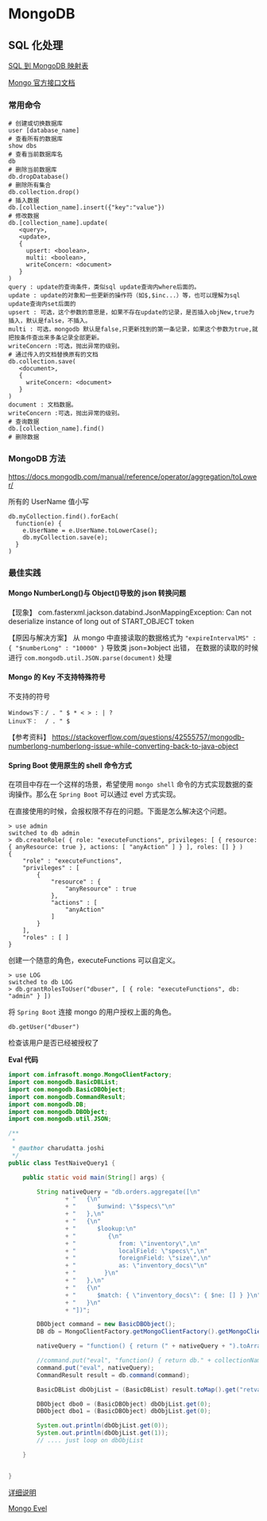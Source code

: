 # MongoDB

## SQL 化处理

[SQL 到 MongoDB 映射表](http://www.mongoing.com/docs/reference/sql-comparison.html)

[Mongo 官方接口文档](https://docs.mongodb.com/manual/reference/method/)

### 常用命令

```shell
# 创建或切换数据库
user [database_name]
# 查看所有的数据库
show dbs
# 查看当前数据库名
db
# 删除当前数据库
db.dropDatabase()
# 删除所有集合
db.collection.drop()
# 插入数据
db.[collection_name].insert({"key":"value"})
# 修改数据
db.[collection_name].update(
   <query>,
   <update>,
   {
     upsert: <boolean>,
     multi: <boolean>,
     writeConcern: <document>
   }
)
query : update的查询条件，类似sql update查询内where后面的。
update : update的对象和一些更新的操作符（如$,$inc...）等，也可以理解为sql update查询内set后面的
upsert : 可选，这个参数的意思是，如果不存在update的记录，是否插入objNew,true为插入，默认是false，不插入。
multi : 可选，mongodb 默认是false,只更新找到的第一条记录，如果这个参数为true,就把按条件查出来多条记录全部更新。
writeConcern :可选，抛出异常的级别。
# 通过传入的文档替换原有的文档
db.collection.save(
   <document>,
   {
     writeConcern: <document>
   }
)
document : 文档数据。
writeConcern :可选，抛出异常的级别。
# 查询数据
db.[collection_name].find()
# 删除数据

```

### MongoDB 方法

https://docs.mongodb.com/manual/reference/operator/aggregation/toLower/

所有的 UserName 值小写

```shell
db.myCollection.find().forEach(
  function(e) {
    e.UserName = e.UserName.toLowerCase();
    db.myCollection.save(e);
  }
)
```

### 最佳实践

#### Mongo NumberLong()与 Object()导致的 json 转换问题

【现象】
com.fasterxml.jackson.databind.JsonMappingException: Can not deserialize instance of long out of START_OBJECT token

【原因与解决方案】
从 mongo 中直接读取的数据格式为 `"expireIntervalMS" : { "$numberLong" : "10000" }` 导致类 json=》object 出错，
在数据的读取的时候进行 `com.mongodb.util.JSON.parse(document)` 处理

#### Mongo 的 Key 不支持特殊符号

不支持的符号

```
Windows下：/ . " $ * < > : | ?
Linux下：  / . " $
```

【参考资料】
https://stackoverflow.com/questions/42555757/mongodb-numberlong-numberlong-issue-while-converting-back-to-java-object

#### Spring Boot 使用原生的 shell 命令方式

在项目中存在一个这样的场景，希望使用 `mongo shell` 命令的方式实现数据的查询操作。那么在 `Spring Boot` 可以通过 evel 方式实现。

在直接使用的时候，会报权限不存在的问题。下面是怎么解决这个问题。

```
> use admin
switched to db admin
> db.createRole( { role: "executeFunctions", privileges: [ { resource: { anyResource: true }, actions: [ "anyAction" ] } ], roles: [] } )
{
    "role" : "executeFunctions",
    "privileges" : [
        {
            "resource" : {
                "anyResource" : true
            },
            "actions" : [
                "anyAction"
            ]
        }
    ],
    "roles" : [ ]
}
```

创建一个随意的角色，executeFunctions 可以自定义。

```
> use LOG
switched to db LOG
> db.grantRolesToUser("dbuser", [ { role: "executeFunctions", db: "admin" } ])
```

将 `Spring Boot` 连接 mongo 的用户授权上面的角色。

```
db.getUser("dbuser")
```

检查该用户是否已经被授权了

**Eval 代码**

```java
import com.infrasoft.mongo.MongoClientFactory;
import com.mongodb.BasicDBList;
import com.mongodb.BasicDBObject;
import com.mongodb.CommandResult;
import com.mongodb.DB;
import com.mongodb.DBObject;
import com.mongodb.util.JSON;

/**
 *
 * @author charudatta.joshi
 */
public class TestNaiveQuery1 {

    public static void main(String[] args) {

        String nativeQuery = "db.orders.aggregate([\n"
                + "   {\n"
                + "      $unwind: \"$specs\"\n"
                + "   },\n"
                + "   {\n"
                + "      $lookup:\n"
                + "         {\n"
                + "            from: \"inventory\",\n"
                + "            localField: \"specs\",\n"
                + "            foreignField: \"size\",\n"
                + "            as: \"inventory_docs\"\n"
                + "        }\n"
                + "   },\n"
                + "   {\n"
                + "      $match: { \"inventory_docs\": { $ne: [] } }\n"
                + "   }\n"
                + "])";

        DBObject command = new BasicDBObject();
        DB db = MongoClientFactory.getMongoClientFactory().getMongoClient().getDB("frms_data_demo");

        nativeQuery = "function() { return (" + nativeQuery + ").toArray(); }";

        //command.put("eval", "function() { return db." + collectionName + ".find(); }");
        command.put("eval", nativeQuery);
        CommandResult result = db.command(command);

        BasicDBList dbObjList = (BasicDBList) result.toMap().get("retval");

        DBObject dbo0 = (BasicDBObject) dbObjList.get(0);
        DBObject dbo1 = (BasicDBObject) dbObjList.get(0);

        System.out.println(dbObjList.get(0));
        System.out.println(dbObjList.get(1));
        // .... just loop on dbObjList

    }


}
```

[详细说明](https://www.claudiokuenzler.com/blog/555/allow-mongodb-user-execute-command-eval-mongodb-3.x#.W_PnqpMzbOR)

[Mongo Evel](https://stackoverflow.com/questions/47093563/how-to-execute-mongodb-native-query-json-using-mongo-java-driver-only)
